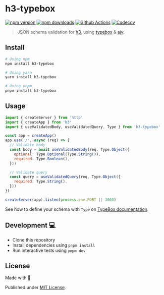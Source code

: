 # h3-typebox

[![npm version][npm-version-src]][npm-version-href]
[![npm downloads][npm-downloads-src]][npm-downloads-href]
[![Github Actions][github-actions-src]][github-actions-href]
[![Codecov][codecov-src]][codecov-href]

> JSON schema validation for [h3](https://github.com/unjs/h3), using [typebox](https://github.com/sinclairzx81/typebox) & [ajv](https://github.com/ajv-validator/ajv).

## Install

```sh
# Using npm
npm install h3-typebox

# Using yarn
yarn install h3-typebox

# Using pnpm
pnpm install h3-typebox
```

## Usage

```js
import { createServer } from 'http'
import { createApp } from 'h3'
import { useValidatedBody, useValidatedQuery, Type } from 'h3-typebox'

const app = createApp()
app.use('/', async (req) => {
  // Validate body
  const body = await useValidatedBody(req, Type.Object({
    optional: Type.Optional(Type.String()),
    required: Type.Boolean(),
  }))

  // Validate query
  const query = useValidatedQuery(req, Type.Object({
    required: Type.String(),
  }))
})

createServer(app).listen(process.env.PORT || 3000)
```

See how to define your schema with `Type` on [TypeBox documentation](https://github.com/sinclairzx81/typebox#usage).

## Development 💻 

- Clone this repository
- Install dependencies using `pnpm install`
- Run interactive tests using `pnpm dev`

## License

Made with 💙

Published under [MIT License](./LICENSE).

<!-- Badges -->
[npm-version-src]: https://img.shields.io/npm/v/h3-typebox?style=flat-square
[npm-version-href]: https://npmjs.com/package/h3-typebox

[npm-downloads-src]: https://img.shields.io/npm/dm/h3-typebox?style=flat-square
[npm-downloads-href]: https://npmjs.com/package/h3-typebox

[github-actions-src]: https://img.shields.io/github/workflow/status/kevinmarrec/h3-typebox/CI
[github-actions-href]: https://github.com/kevinmarrec/h3-typebox/actions?query=workflow%3Aci

[codecov-src]: https://img.shields.io/codecov/c/gh/kevinmarrec/h3-typebox/main?style=flat-square
[codecov-href]: https://codecov.io/gh/kevinmarrec/h3-typebox
